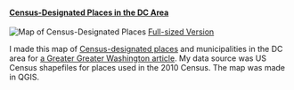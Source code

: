 #### [Census-Designated Places in the DC Area](SampleProject/CDPs)

![Map of Census-Designated Places](SampleProject/CDP-map.gif)
[Full-sized Version](SampleProject/CDP-map.gif)

I made this map of [Census-designated places](https://en.wikipedia.org/wiki/Census-designated_place) and municipalities in the DC area for [a Greater Greater Washington article](https://ggwash.org/view/63487/where-you-live-is-important-but-around-here-its-not-that-easy-to-define).  My data source was US Census shapefiles for places used in the 2010 Census.  The map was made in QGIS.
